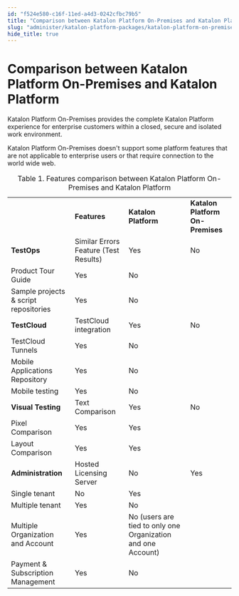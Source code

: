 ```yaml
---
id: "f524e580-c16f-11ed-a4d3-0242cfbc79b5"
title: "Comparison between Katalon Platform On-Premises and Katalon Platform"
slug: "administer/katalon-platform-packages/katalon-platform-on-premises/comparison-between-katalon-platform-on-premises-and-katalon-platform"
hide_title: true
---
```


# <a id="concept-3101" class="anchor_top_offset"/><a id="ariaid-title1" class="anchor_top_offset"/>Comparison between Katalon Platform On-Premises and Katalon Platform

<p xmlns="http://www.w3.org/1999/xhtml" className="p">Katalon Platform On-Premises provides the complete Katalon Platform experience for enterprise customers within a closed, secure and isolated work environment. </p> 
<p xmlns="http://www.w3.org/1999/xhtml" className="p">Katalon Platform On-Premises doesn't support some platform features that are not applicable to enterprise users or that require connection to the world wide web. </p> 
<div xmlns="http://www.w3.org/1999/xhtml" className="p"><table className="table anchor_top_offset" id="concept-3101__606a8d09-288a-4b75-a001-6c55aef95c07"><caption><span className="table--title-label">Table 1. </span><span className="title">Features comparison between Katalon Platform On-Premises and Katalon Platform</span></caption><colgroup><col style={{width: '25%'}} /><col style={{width: '25%'}} /><col style={{width: '25%'}} /><col style={{width: '25%'}} /></colgroup><tbody className="tbody"><tr className><td className="entry" /><td className="entry"><strong className="ph b">Features</strong></td><td className="entry"><strong className="ph b">Katalon Platform</strong></td><td className="entry"><strong className="ph b">Katalon Platform On-Premises</strong></td></tr><tr className><td className="entry" rowSpan={3}><strong className="ph b">TestOps</strong></td><td className="entry">Similar Errors Feature (Test Results)</td><td className="entry">Yes</td><td className="entry">No</td></tr><tr className><td className="entry">Product Tour Guide</td><td className="entry">Yes</td><td className="entry">No</td></tr><tr className><td className="entry">Sample projects &amp; script repositories</td><td className="entry">Yes</td><td className="entry">No</td></tr><tr className><td className="entry" rowSpan={4}><strong className="ph b">TestCloud</strong></td><td className="entry">TestCloud integration</td><td className="entry">Yes</td><td className="entry">No</td></tr><tr className><td className="entry">TestCloud Tunnels</td><td className="entry">Yes</td><td className="entry">No</td></tr><tr className><td className="entry">Mobile Applications Repository</td><td className="entry">Yes</td><td className="entry">No</td></tr><tr className><td className="entry">Mobile testing</td><td className="entry">Yes</td><td className="entry">No</td></tr><tr className><td className="entry" rowSpan={3}><strong className="ph b">Visual Testing</strong></td><td className="entry">Text Comparison</td><td className="entry">Yes</td><td className="entry">No</td></tr><tr className><td className="entry">Pixel Comparison</td><td className="entry">Yes </td><td className="entry">Yes</td></tr><tr className><td className="entry">Layout Comparison</td><td className="entry">Yes</td><td className="entry">Yes</td></tr><tr className><td className="entry" rowSpan={5}><strong className="ph b">Administration</strong></td><td className="entry">Hosted Licensing Server</td><td className="entry">No </td><td className="entry">Yes</td></tr><tr className><td className="entry">Single tenant</td><td className="entry">No </td><td className="entry">Yes</td></tr><tr className><td className="entry">Multiple tenant</td><td className="entry">Yes</td><td className="entry">No</td></tr><tr className><td className="entry">Multiple Organization and Account</td><td className="entry">Yes</td><td className="entry">No (users are tied to only one Organization and one Account)</td></tr><tr className><td className="entry">Payment &amp; Subscription Management</td><td className="entry">Yes</td><td className="entry">No</td></tr></tbody></table></div>
